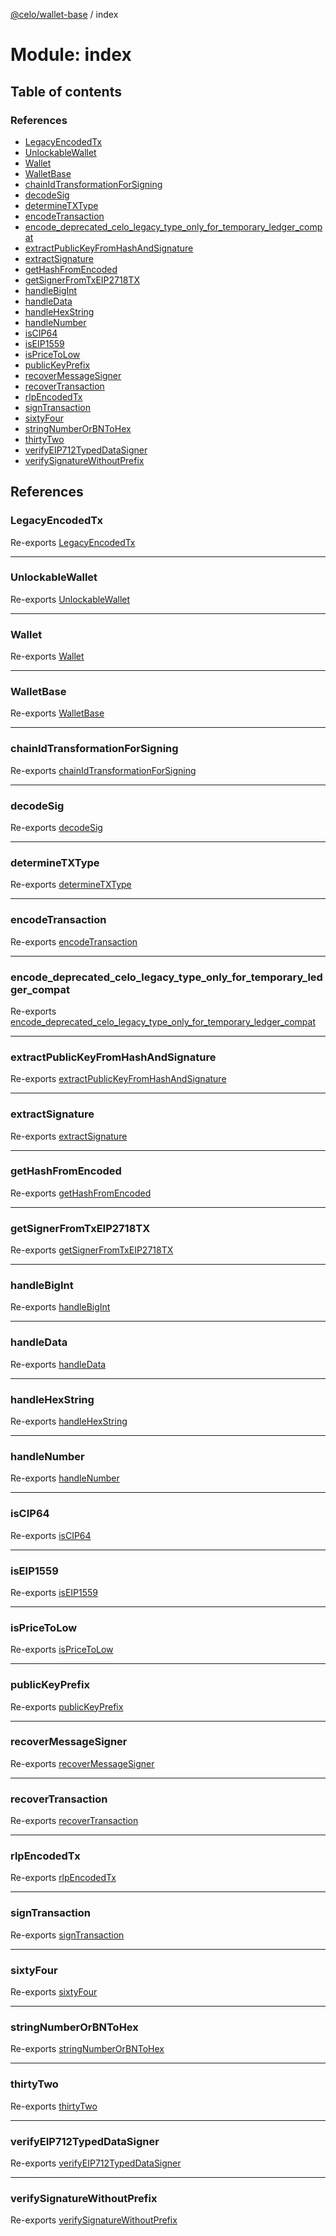 [@celo/wallet-base](../README.md) / index

# Module: index

## Table of contents

### References

- [LegacyEncodedTx](index.md#legacyencodedtx)
- [UnlockableWallet](index.md#unlockablewallet)
- [Wallet](index.md#wallet)
- [WalletBase](index.md#walletbase)
- [chainIdTransformationForSigning](index.md#chainidtransformationforsigning)
- [decodeSig](index.md#decodesig)
- [determineTXType](index.md#determinetxtype)
- [encodeTransaction](index.md#encodetransaction)
- [encode\_deprecated\_celo\_legacy\_type\_only\_for\_temporary\_ledger\_compat](index.md#encode_deprecated_celo_legacy_type_only_for_temporary_ledger_compat)
- [extractPublicKeyFromHashAndSignature](index.md#extractpublickeyfromhashandsignature)
- [extractSignature](index.md#extractsignature)
- [getHashFromEncoded](index.md#gethashfromencoded)
- [getSignerFromTxEIP2718TX](index.md#getsignerfromtxeip2718tx)
- [handleBigInt](index.md#handlebigint)
- [handleData](index.md#handledata)
- [handleHexString](index.md#handlehexstring)
- [handleNumber](index.md#handlenumber)
- [isCIP64](index.md#iscip64)
- [isEIP1559](index.md#iseip1559)
- [isPriceToLow](index.md#ispricetolow)
- [publicKeyPrefix](index.md#publickeyprefix)
- [recoverMessageSigner](index.md#recovermessagesigner)
- [recoverTransaction](index.md#recovertransaction)
- [rlpEncodedTx](index.md#rlpencodedtx)
- [signTransaction](index.md#signtransaction)
- [sixtyFour](index.md#sixtyfour)
- [stringNumberOrBNToHex](index.md#stringnumberorbntohex)
- [thirtyTwo](index.md#thirtytwo)
- [verifyEIP712TypedDataSigner](index.md#verifyeip712typeddatasigner)
- [verifySignatureWithoutPrefix](index.md#verifysignaturewithoutprefix)

## References

### LegacyEncodedTx

Re-exports [LegacyEncodedTx](../interfaces/signing_utils.LegacyEncodedTx.md)

___

### UnlockableWallet

Re-exports [UnlockableWallet](../interfaces/wallet_base.UnlockableWallet.md)

___

### Wallet

Re-exports [Wallet](../interfaces/wallet_base.Wallet.md)

___

### WalletBase

Re-exports [WalletBase](../classes/wallet_base.WalletBase.md)

___

### chainIdTransformationForSigning

Re-exports [chainIdTransformationForSigning](signing_utils.md#chainidtransformationforsigning)

___

### decodeSig

Re-exports [decodeSig](signing_utils.md#decodesig)

___

### determineTXType

Re-exports [determineTXType](signing_utils.md#determinetxtype)

___

### encodeTransaction

Re-exports [encodeTransaction](signing_utils.md#encodetransaction)

___

### encode\_deprecated\_celo\_legacy\_type\_only\_for\_temporary\_ledger\_compat

Re-exports [encode_deprecated_celo_legacy_type_only_for_temporary_ledger_compat](signing_utils.md#encode_deprecated_celo_legacy_type_only_for_temporary_ledger_compat)

___

### extractPublicKeyFromHashAndSignature

Re-exports [extractPublicKeyFromHashAndSignature](signing_utils.md#extractpublickeyfromhashandsignature)

___

### extractSignature

Re-exports [extractSignature](signing_utils.md#extractsignature)

___

### getHashFromEncoded

Re-exports [getHashFromEncoded](signing_utils.md#gethashfromencoded)

___

### getSignerFromTxEIP2718TX

Re-exports [getSignerFromTxEIP2718TX](signing_utils.md#getsignerfromtxeip2718tx)

___

### handleBigInt

Re-exports [handleBigInt](signing_utils.md#handlebigint)

___

### handleData

Re-exports [handleData](signing_utils.md#handledata)

___

### handleHexString

Re-exports [handleHexString](signing_utils.md#handlehexstring)

___

### handleNumber

Re-exports [handleNumber](signing_utils.md#handlenumber)

___

### isCIP64

Re-exports [isCIP64](signing_utils.md#iscip64)

___

### isEIP1559

Re-exports [isEIP1559](signing_utils.md#iseip1559)

___

### isPriceToLow

Re-exports [isPriceToLow](signing_utils.md#ispricetolow)

___

### publicKeyPrefix

Re-exports [publicKeyPrefix](signing_utils.md#publickeyprefix)

___

### recoverMessageSigner

Re-exports [recoverMessageSigner](signing_utils.md#recovermessagesigner)

___

### recoverTransaction

Re-exports [recoverTransaction](signing_utils.md#recovertransaction)

___

### rlpEncodedTx

Re-exports [rlpEncodedTx](signing_utils.md#rlpencodedtx)

___

### signTransaction

Re-exports [signTransaction](signing_utils.md#signtransaction)

___

### sixtyFour

Re-exports [sixtyFour](signing_utils.md#sixtyfour)

___

### stringNumberOrBNToHex

Re-exports [stringNumberOrBNToHex](signing_utils.md#stringnumberorbntohex)

___

### thirtyTwo

Re-exports [thirtyTwo](signing_utils.md#thirtytwo)

___

### verifyEIP712TypedDataSigner

Re-exports [verifyEIP712TypedDataSigner](signing_utils.md#verifyeip712typeddatasigner)

___

### verifySignatureWithoutPrefix

Re-exports [verifySignatureWithoutPrefix](signing_utils.md#verifysignaturewithoutprefix)
